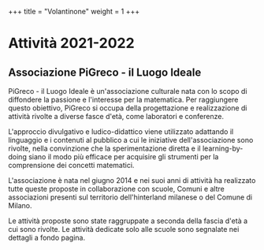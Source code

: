 +++
title = "Volantinone"
weight = 1
+++

# Attività 2021-2022

## Associazione PiGreco - il Luogo Ideale

PiGreco - il Luogo Ideale è un'associazione culturale nata con lo
scopo di diffondere la passione e l'interesse per la matematica. Per
raggiungere questo obiettivo, PiGreco si occupa della progettazione
e realizzazione di attività rivolte a diverse fasce d'età, come
laboratori e conferenze.

L'approccio divulgativo e ludico-didattico
viene utilizzato adattando il linguaggio e
i contenuti al pubblico a cui le iniziative
dell'associazione sono rivolte, nella
convinzione che la sperimentazione
diretta e il learning-by-doing siano il
modo più efficace per acquisire gli
strumenti per la comprensione dei
concetti matematici.

L'associazione è nata nel giugno 2014 e nei suoi anni di attività ha
realizzato tutte queste proposte in collaborazione con scuole,
Comuni e altre associazioni presenti sul territorio dell'hinterland
milanese o del Comune di Milano.

Le attività proposte sono state
raggruppate a seconda della fascia
d'età a cui sono rivolte. Le attività
dedicate solo alle scuole sono
segnalate nei dettagli a fondo
pagina.


